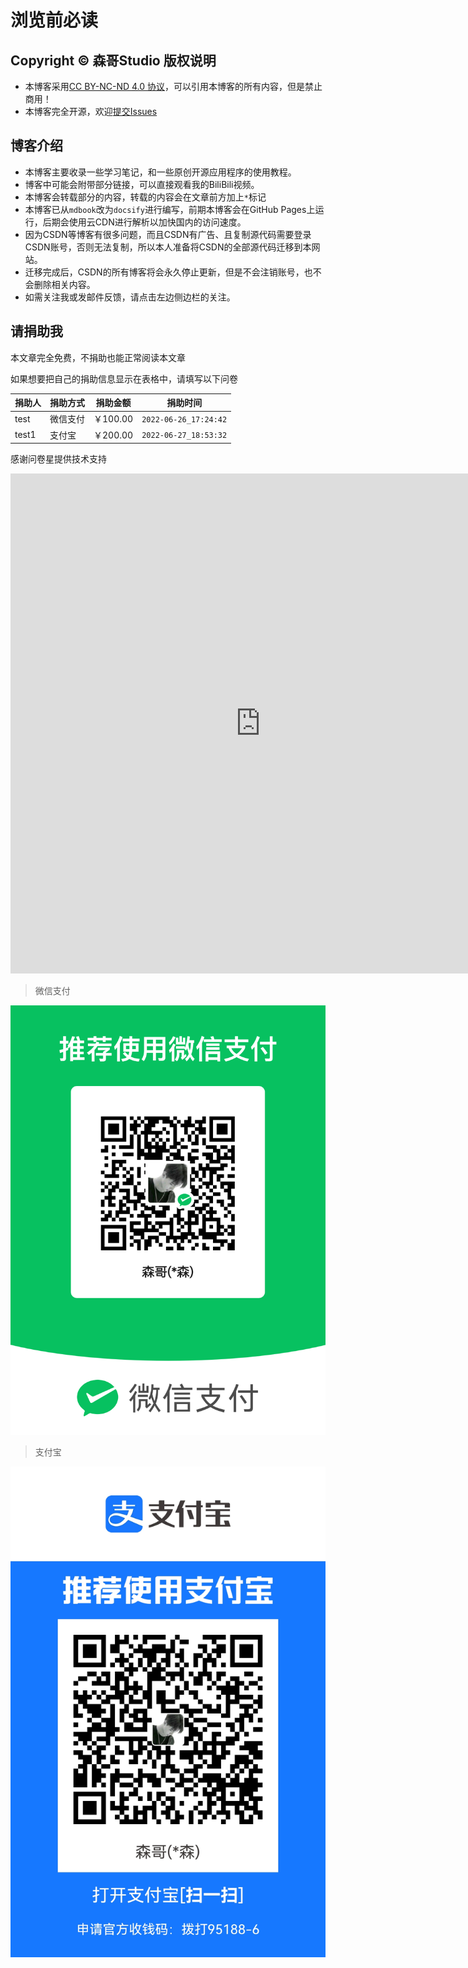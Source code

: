 # 浏览前必读

## Copyright © 森哥Studio 版权说明
- 本博客采用[CC BY-NC-ND 4.0 协议](https://creativecommons.org/licenses/?lang=zh)，可以引用本博客的所有内容，但是禁止商用！
- 本博客完全开源，欢迎[提交Issues](https://github.com/senge-studio/senge-studio.github.io/issues)

## 博客介绍
- 本博客主要收录一些学习笔记，和一些原创开源应用程序的使用教程。
- 博客中可能会附带部分链接，可以直接观看我的BiliBili视频。
- 本博客会转载部分的内容，转载的内容会在文章前方加上`*`标记
- 本博客已从`mdbook`改为`docsify`进行编写，前期本博客会在GitHub Pages上运行，后期会使用云CDN进行解析以加快国内的访问速度。
- 因为CSDN等博客有很多问题，而且CSDN有广告、且复制源代码需要登录CSDN账号，否则无法复制，所以本人准备将CSDN的全部源代码迁移到本网站。
- 迁移完成后，CSDN的所有博客将会永久停止更新，但是不会注销账号，也不会删除相关内容。
- 如需关注我或发邮件反馈，请点击左边侧边栏的关注。

## 请捐助我

本文章完全免费，不捐助也能正常阅读本文章

如果想要把自己的捐助信息显示在表格中，请填写以下问卷

<!-- tabs:start -->

<!-- tab:捐助光荣榜 -->

|捐助人   |捐助方式    |捐助金额    |捐助时间                  |
| ------- | ---------- | ---------- | ------------------------ |
|test     |微信支付    |￥100.00    |`2022-06-26_17:24:42`     |
|test1    |支付宝      |￥200.00    |`2022-06-27_18:53:32`     |

<!-- tab:名单申请 -->

感谢问卷星提供技术支持

<iframe src='https://www.wjx.cn/vm/rgcfudW.aspx?width=760&source=iframe&s=t' width='799' height='800' frameborder='0' style='overflow:auto'></iframe>

<!-- tab:我要捐助 -->

> 微信支付

![](img/wechatpay.png)

> 支付宝

![](img/alipay.jpg)

<!-- tabs:end -->
